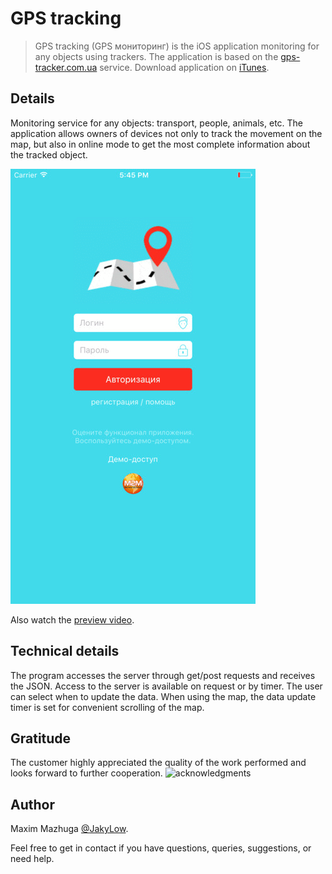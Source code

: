 # GPS tracking
> GPS tracking (GPS мониторинг) is the iOS application monitoring for any objects using trackers. The application is based on the [gps-tracker.com.ua](http://gps-tracker.com.ua) service. Download application on [iTunes](https://appsto.re/ru/xBq4jb.i).

## Details
Monitoring service for any objects: transport, people, animals, etc. The application allows owners of devices not only to track the movement on the map, but also in online mode to get the most complete information about the tracked object.

![preview](https://github.com/JakyLow/GPS/blob/master/preview.gif?raw=true)

Also watch the [preview video](https://youtu.be/Ui9Xiz563Kw).

## Technical details
The program accesses the server through get/post requests and receives the JSON. Access to the server is available on request or by timer. The user can select when to update the data. When using the map, the data update timer is set for convenient scrolling of the map.

## Gratitude
The customer highly appreciated the quality of the work performed and looks forward to further cooperation.
![acknowledgments](https://scontent.xx.fbcdn.net/v/t1.0-9/18835779_1568986819781144_5855514479227497650_n.jpg?oh=c6bee8cfc0b97072093ec65d37a27e6b&oe=59E2C970)

## Author
Maxim Mazhuga [@JakyLow](https://www.facebook.com/maxim.mazhuga). 

Feel free to get in contact if you have questions, queries, suggestions, or need help.
